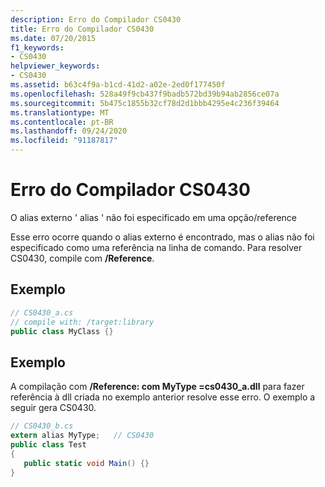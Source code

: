 ```yaml
---
description: Erro do Compilador CS0430
title: Erro do Compilador CS0430
ms.date: 07/20/2015
f1_keywords:
- CS0430
helpviewer_keywords:
- CS0430
ms.assetid: b63c4f9a-b1cd-41d2-a02e-2ed0f177450f
ms.openlocfilehash: 528a49f9cb437f9badb572bd39b94ab2856ce07a
ms.sourcegitcommit: 5b475c1855b32cf78d2d1bbb4295e4c236f39464
ms.translationtype: MT
ms.contentlocale: pt-BR
ms.lasthandoff: 09/24/2020
ms.locfileid: "91187817"
---
```

# <a name="compiler-error-cs0430"></a>Erro do Compilador CS0430

O alias externo ' alias ' não foi especificado em uma opção/reference  
  
 Esse erro ocorre quando o alias externo é encontrado, mas o alias não foi especificado como uma referência na linha de comando. Para resolver CS0430, compile com **/Reference**.  
  
## <a name="example"></a>Exemplo  
  
```csharp  
// CS0430_a.cs  
// compile with: /target:library
public class MyClass {}  
```  
  
## <a name="example"></a>Exemplo  

 A compilação com **/Reference: com MyType =cs0430_a.dll** para fazer referência à dll criada no exemplo anterior resolve esse erro. O exemplo a seguir gera CS0430.  
  
```csharp  
// CS0430_b.cs  
extern alias MyType;   // CS0430  
public class Test
{  
   public static void Main() {}  
}  
```
